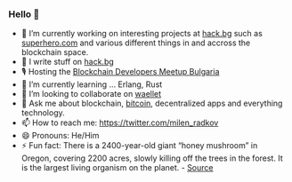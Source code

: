 ### Hello 👋

- 🔭 I’m currently working on interesting projects at [hack.bg](https://hack.bg) such as [superhero.com](https://github.com/aeternity/superhero-ui) and various different things in and accross the blockchain space.
- 📝 I write stuff on [hack.bg](https://hack.bg)
- 🎙 Hosting the [Blockchain Developers Meetup Bulgaria](https://meetup.com/Blockchain-Developers-Meetup-Bulgaria)
- 🌱 I’m currently learning ... Erlang, Rust
- 👯 I’m looking to collaborate on [waellet](https://github.com/waellet/waellet)
- 💬 Ask me about blockchain, [bitcoin](https://bitcoin.org), decentralized apps and everything technology.
- 📫 How to reach me: https://twitter.com/milen_radkov
- 😄 Pronouns: He/Him
- ⚡ Fun fact: There is a 2400-year-old giant “honey mushroom” in Oregon, covering 2200 acres, slowly killing off the trees in the forest. It is the largest living organism on the planet. - [Source](https://abcnews.go.com/Technology/story?id=120049&page=1)
